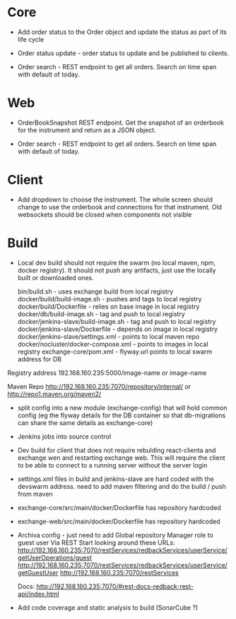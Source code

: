 

# Core
   
* Add order status to the Order object and update the status as part of its life cycle

* Order status update - order status to update and be published to clients.

* Order search - REST endpoint to get all orders. Search on time span with default of today.

# Web

* OrderBookSnapshot REST endpoint. Get the snapshot of an orderbook for the instrument and return as a JSON object.

* Order search - REST endpoint to get all orders. Search on time span with default of today.

# Client

* Add dropdown to choose the instrument. The whole screen should change to use the orderbook and 
connections for that instrument. Old websockets should be closed when components not visible




# Build

* Local dev build should not require the swarm (no local maven, npm, docker registry). It should not push any artifacts, just use the locally built 
or downloaded ones.

   bin/build.sh                             - uses exchange build from local registry
   docker/build/build-image.sh              - pushes and tags to local registry
   docker/build/Dockerfile                  - relies on base image in local registry
   docker/db/build-image.sh                 - tag and push to local registry
   docker/jenkins-slave/build-image.sh      - tag and push to local registry
   docker/jenkins-slave/Dockerfile          - depends on image in local registry
   docker/jenkins-slave/settings.xml        - points to local maven repo
   docker/nocluster/docker-compose.xml      - points to images in local registry
   exchange-core/pom.xml                    - flyway.url points to local swarm address for DB
   
   
Registry address
192.168.160.235:5000/image-name
or
image-name

Maven Repo
http://192.168.160.235:7070/repository/internal/
or
http://repo1.maven.org/maven2/
   
   

* split config into a new module (exchange-config) that will hold common config (eg the flyway details for the DB container so that db-migrations can share the same details as exchange-core)

* Jenkins jobs into source control

* Dev build for client that does not require rebulding react-clienta and exchange wen and restarting exchange web.
  This will require the client to be able to connect to a running server without the server login
  
* settings.xml files in build and jenkins-slave are hard coded with the devswarm address. 
    need to add maven filtering and do the build / push from maven
    
* exchange-core/src/main/docker/Dockerfile has repository hardcoded    
    
* exchange-web/src/main/docker/Dockerfile has repository hardcoded    

* Archiva config - just need to add Global repository Manager role to guest user Via REST
Start looking around these URLs: 
    http://192.168.160.235:7070/restServices/redbackServices/userService/getUserOperations/guest
    http://192.168.160.235:7070/restServices/redbackServices/userService/getGuestUser
    http://192.168.160.235:7070/restServices
    
    Docs: http://192.168.160.235:7070/#rest-docs-redback-rest-api/index.html
    
    
* Add code coverage and static analysis to build (SonarCube ?)    
    